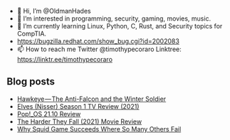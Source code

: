 - 👋 Hi, I’m @OldmanHades
- 👀 I’m interested in programming, security, gaming, movies, music.
- 🌱 I’m currently learning Linux, Python, C, Rust, and Security topics for CompTIA.
- https://bugzilla.redhat.com/show_bug.cgi?id=2002083
- 📫 How to reach me Twitter @timothypecoraro
Linktree: https://linktr.ee/timothypecoraro

## Blog posts
<!-- BLOG-POST-LIST:START -->
- [Hawkeye — The Anti-Falcon and the Winter Soldier](https://medium.com/theuglymonster/hawkeye-the-anti-falcon-and-the-winter-soldier-f960f56400b7?source=rss-5097f5c9b801------2)
- [Elves &lpar;Nisser&rpar; Season 1 TV Review &lpar;2021&rpar;](https://medium.com/@timothypecoraro/elves-nisser-season-1-tv-review-2021-6b4bb24f93fa?source=rss-5097f5c9b801------2)
- [Pop!_OS 21.10 Review](https://medium.com/@timothypecoraro/pop-os-21-10-review-ce7c2dc4b66f?source=rss-5097f5c9b801------2)
- [The Harder They Fall &lpar;2021&rpar; Movie Review](https://medium.com/@timothypecoraro/the-harder-they-fall-2021-movie-review-89a5502b0da9?source=rss-5097f5c9b801------2)
- [Why Squid Game Succeeds Where So Many Others Fail](https://medium.com/@timothypecoraro/why-squid-game-succeeds-where-so-many-others-fail-bb00143ead37?source=rss-5097f5c9b801------2)
<!-- BLOG-POST-LIST:END -->
